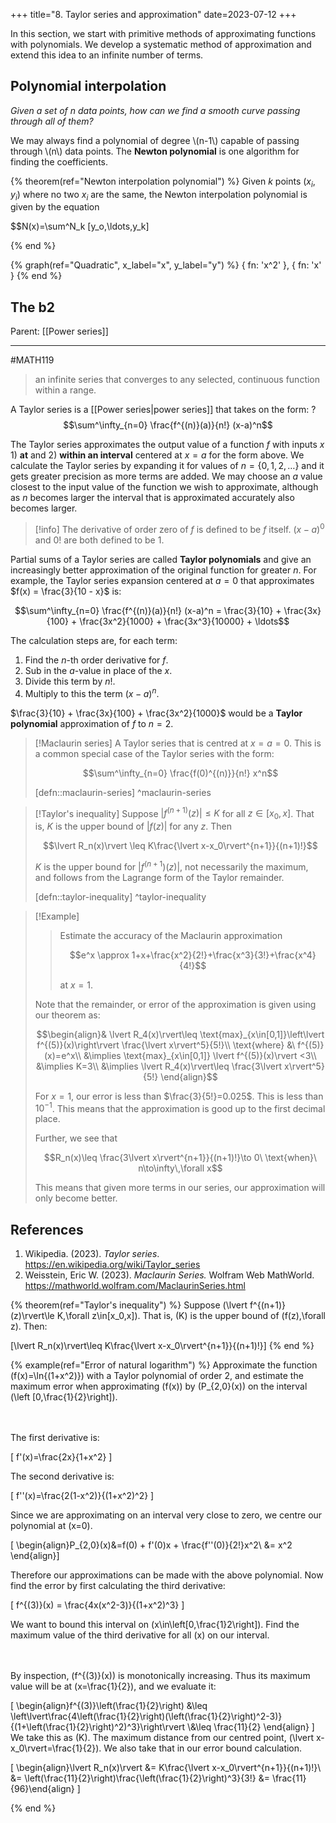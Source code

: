+++
title="8. Taylor series and approximation"
date=2023-07-12
+++

In this section, we start with primitive methods of approximating functions with polynomials. We develop a systematic method of approximation and extend this idea to an infinite number of terms.

## Polynomial interpolation

_Given a set of $n$ data points, how can we find a smooth curve passing through all of them?_

We may always find a polynomial of degree \\(n-1\\) capable of passing through \\(n\\) data points. The **Newton polynomial** is one algorithm for finding the coefficients.

{% theorem(ref="Newton interpolation polynomial") %}
Given $k$ points $(x_i,y_i)$ where no two $x_i$ are the same, the Newton interpolation polynomial is given by the equation

$$N(x)=\sum^N_k [y_o,\ldots,y_k]

{% end %}

{% graph(ref="Quadratic", x_label="x", y_label="y") %}
{ fn: 'x^2' },
{ fn: 'x' }
{% end %}


## The b2

Parent: [[Power series]]
***
#MATH119

> an infinite series that converges to any selected, continuous function within a range.

A Taylor series is a [[Power series|power series]] that takes on the form:
?
$$\sum^\infty_{n=0} \frac{f^{(n)}(a)}{n!} (x-a)^n$$
<!--SR:!2024-03-20,267,290-->

The Taylor series approximates the output value of a function $f$ with inputs $x$ 1) **at** and 2) **within an interval** centered at $x = a$ for the form above.
We calculate the Taylor series by expanding it for values of $n = \{0, 1, 2, \ldots \}$ and it gets greater precision as more terms are added.
We may choose an $a$ value closest to the input value of the function we wish to approximate, although as $n$ becomes larger the interval that is approximated accurately also becomes larger.

> [!info]
> The derivative of order zero of $f$ is defined to be $f$ itself.
> $(x - a)^0$ and $0!$ are both defined to be 1.

Partial sums of a Taylor series are called **Taylor polynomials** and give an increasingly better approximation of the original function for greater $n$.
For example, the Taylor series expansion centered at $a = 0$ that approximates $f(x) = \frac{3}{10 - x}$ is:

$$\sum^\infty_{n=0} \frac{f^{(n)}(a)}{n!} (x-a)^n = \frac{3}{10} + \frac{3x}{100} + \frac{3x^2}{1000} + \frac{3x^3}{10000} + \ldots$$

The calculation steps are, for each term:

1. Find the $n$-th order derivative for $f$.
2. Sub in the $a$-value in place of the $x$.
3. Divide this term by $n!$.
4. Multiply to this the term $(x-a)^n$.

$\frac{3}{10} + \frac{3x}{100} + \frac{3x^2}{1000}$ would be a **Taylor polynomial** approximation of $f$ to $n=2$.

> [!Maclaurin series]
> A Taylor series that is centred at $x=a=0$. This is a common special case of the Taylor series with the form:
>
> $$\sum^\infty_{n=0} \frac{f(0)^{(n)}}{n!} x^n$$
>
> [defn::maclaurin-series]
> ^maclaurin-series

> [!Taylor's inequality]
> Suppose $\lvert f^{(n+1)}(z)\rvert\le K$ for all $z\in[x_0, x]$. That is, $K$ is the upper bound of $\lvert f(z)\rvert$ for any $z$. Then
>
> $$\lvert R_n(x)\rvert \leq K\frac{\lvert x-x_0\rvert^{n+1}}{(n+1)!}$$
>
> $K$ is the upper bound for $\lvert f^{(n+1})(z)\rvert$, not necessarily the maximum, and follows from the Lagrange form of the Taylor remainder.
>
> [defn::taylor-inequality]
> ^taylor-inequality

> [!Example]
> > Estimate the accuracy of the Maclaurin approximation
> >
> > $$e^x \approx 1+x+\frac{x^2}{2!}+\frac{x^3}{3!}+\frac{x^4}{4!}$$
>>
>> at $x=1$.
>
> Note that the remainder, or error of the approximation is given using our theorem as:
>
> $$\begin{align}& \lvert R_4(x)\rvert\leq \text{max}_{x\in[0,1]}\left\lvert f^{(5)}(x)\right\rvert \frac{\lvert x\rvert^5}{5!}\\ \text{where} &\ f^{(5)}(x)=e^x\\ &\implies \text{max}_{x\in[0,1]} \lvert f^{(5)}(x)\rvert <3\\ &\implies K=3\\ &\implies \lvert R_4(x)\rvert\leq \frac{3\lvert x\rvert^5}{5!} \end{align}$$
>
> For $x=1$, our error is less than $\frac{3}{5!}=0.025$. This is less than $10^{-1}$. This means that the approximation is good up to the first decimal place.
>
> Further, we see that
> 
> $$R_n(x)\leq \frac{3\lvert x\rvert^{n+1}}{(n+1)!}\to 0\ \text{when}\ n\to\infty\,\forall x$$
>
>This means that given more terms in our series, our approximation will only become better.

## References

1. Wikipedia. (2023). *Taylor series*. https://en.wikipedia.org/wiki/Taylor_series
2. Weisstein, Eric W. (2023). *Maclaurin Series.* Wolfram Web MathWorld. https://mathworld.wolfram.com/MaclaurinSeries.html

{% theorem(ref="Taylor's inequality") %}
Suppose \(\lvert f^{(n+1)}(z)\rvert\le K\,\forall z\in[x_0,x]\). That is, \(K\) is the upper bound of \(f(z)\,\forall z\). Then:

\[\lvert R_n(x)\rvert\leq K\frac{\lvert x-x_0\rvert^{n+1}}{(n+1)!}\]
{% end %}

{% example(ref="Error of natural logarithm") %}
Approximate the function \(f(x)=\ln{(1+x^2)}\) with a Taylor polynomial of order 2, and estimate the maximum error when approximating \(f(x)\) by \(P_{2,0}(x)\) on the interval \(\left [0,\frac{1}{2}\right]\).

<br><br>The first derivative is:

\[ f'(x)=\frac{2x}{1+x^2} \]

The second derivative is:

\[ f''(x)=\frac{2(1-x^2)}{(1+x^2)^2} \]

Since we are approximating on an interval very close to zero, we centre our polynomial at \(x=0\).

\[ \begin{align}P_{2,0}(x)&=f(0) + f'(0)x + \frac{f''(0)}{2!}x^2\\ &= x^2 \end{align}\]

Therefore our approximations can be made with the above polynomial. Now find the error by first calculating the third derivative:

\[ f^{(3)}(x) = \frac{4x(x^2-3)}{(1+x^2)^3} \]

We want to bound this interval on \(x\in\left[0,\frac{1}2\right]\). Find the maximum value of the third derivative for all \(x\) on our interval.

<br><br>By inspection, \(f^{(3)}(x)\) is monotonically increasing. Thus its maximum value will be at \(x=\frac{1}{2}\), and we evaluate it:

\[ \begin{align}f^{(3)}\left(\frac{1}{2}\right) &\leq \left\lvert\frac{4\left(\frac{1}{2}\right)(\left(\frac{1}{2}\right)^2-3)}{(1+\left(\frac{1}{2}\right)^2)^3}\right\rvert \\&\leq \frac{11}{2} \end{align} \]
We take this as \(K\). The maximum distance from our centred point, \(\lvert x-x_0\rvert=\frac{1}{2}\). We also take that in our error bound calculation.

\[ \begin{align}\lvert R_n(x)\rvert &= K\frac{\lvert x-x_0\rvert^{n+1}}{(n+1)!}\\ &= \left(\frac{11}{2}\right)\frac{\left(\frac{1}{2}\right)^3}{3!} &= \frac{11}{96}\end{align} \]


{% end %}
